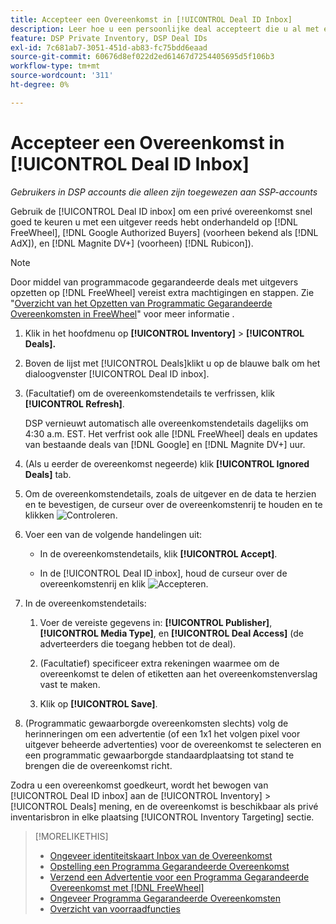```yaml
---
title: Accepteer een Overeenkomst in [!UICONTROL Deal ID Inbox]
description: Leer hoe u een persoonlijke deal accepteert die u al met een uitgever hebt onderhandeld op [!DNL FreeWheel], [!DNL Google Authorized Buyers] (voorheen bekend als [!DNL AdX]), and [!DNL Magnite DV+] (voorheen) [!DNL Rubicon]) die identiteitskaart Inbox van de Overeenkomst gebruiken.
feature: DSP Private Inventory, DSP Deal IDs
exl-id: 7c681ab7-3051-451d-ab83-fc75bdd6eaad
source-git-commit: 60676d8ef022d2ed61467d7254405695d5f106b3
workflow-type: tm+mt
source-wordcount: '311'
ht-degree: 0%

---
```


# Accepteer een Overeenkomst in [!UICONTROL Deal ID Inbox]

*Gebruikers in DSP accounts die alleen zijn toegewezen aan SSP-accounts*

Gebruik de [!UICONTROL Deal ID inbox] om een privé overeenkomst snel goed te keuren u met een uitgever reeds hebt onderhandeld op [!DNL FreeWheel], [!DNL Google Authorized Buyers] (voorheen bekend als [!DNL AdX]), en [!DNL Magnite DV+] (voorheen) [!DNL Rubicon]).

>[!NOTE]
>
>Door middel van programmacode gegarandeerde deals met uitgevers opzetten op [!DNL FreeWheel] vereist extra machtigingen en stappen. Zie &quot;[Overzicht van het Opzetten van Programmatic Gegarandeerde Overeenkomsten in FreeWheel](freewheel-overview.md)&quot; voor meer informatie .

1. Klik in het hoofdmenu op **[!UICONTROL Inventory]** > **[!UICONTROL Deals].**

1. Boven de lijst met [!UICONTROL Deals]klikt u op de blauwe balk om het dialoogvenster [!UICONTROL Deal ID inbox].

1. (Facultatief) om de overeenkomstendetails te verfrissen, klik **[!UICONTROL Refresh]**.

   DSP vernieuwt automatisch alle overeenkomstendetails dagelijks om 4:30 a.m. EST. Het verfrist ook alle [!DNL FreeWheel] deals en updates van bestaande deals van [!DNL Google] en [!DNL Magnite DV+] uur.

1. (Als u eerder de overeenkomst negeerde) klik **[!UICONTROL Ignored Deals]** tab.

1. Om de overeenkomstendetails, zoals de uitgever en de data te herzien en te bevestigen, de curseur over de overeenkomstenrij te houden en te klikken ![Controleren](/help/dsp/assets/review.png).

1. Voer een van de volgende handelingen uit:

   * In de overeenkomstendetails, klik **[!UICONTROL Accept]**.

   * In de [!UICONTROL Deal ID inbox], houd de curseur over de overeenkomstenrij en klik ![Accepteren](/help/dsp/assets/accept.png).

1. In de overeenkomstendetails:
   1. Voer de vereiste gegevens in: **[!UICONTROL Publisher]**, **[!UICONTROL Media Type]**, en **[!UICONTROL Deal Access]** (de adverteerders die toegang hebben tot de deal).
   1. (Facultatief) specificeer extra rekeningen waarmee om de overeenkomst te delen of etiketten aan het overeenkomstenverslag vast te maken.

   1. Klik op **[!UICONTROL Save]**.

1. (Programmatic gewaarborgde overeenkomsten slechts) volg de herinneringen om een advertentie (of een 1x1 het volgen pixel voor uitgever beheerde advertenties) voor de overeenkomst te selecteren en een programmatic gewaarborgde standaardplaatsing tot stand te brengen die de overeenkomst richt.

Zodra u een overeenkomst goedkeurt, wordt het bewogen van [!UICONTROL Deal ID inbox] aan de [!UICONTROL Inventory] > [!UICONTROL Deals] mening, en de overeenkomst is beschikbaar als privé inventarisbron in elke plaatsing [!UICONTROL Inventory Targeting] sectie.

>[!MORELIKETHIS]
>
>* [Ongeveer identiteitskaart Inbox van de Overeenkomst](deal-id-inbox-about.md)
>* [Opstelling een Programma Gegarandeerde Overeenkomst](programmatic-guaranteed-set-up.md)
>* [Verzend een Advertentie voor een Programma Gegarandeerde Overeenkomst met [!DNL FreeWheel]](freewheel-submit.md)
>* [Ongeveer Programma Gegarandeerde Overeenkomsten](programmatic-guaranteed-about.md)
>* [Overzicht van voorraadfuncties](inventory-overview.md)
